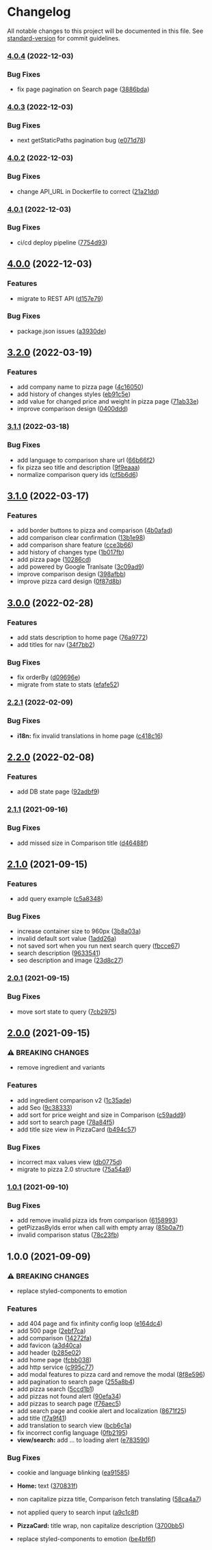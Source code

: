 # Changelog

All notable changes to this project will be documented in this file. See [standard-version](https://github.com/conventional-changelog/standard-version) for commit guidelines.

### [4.0.4](https://github.com/allohamora/chepi-front/compare/v4.0.3...v4.0.4) (2022-12-03)

### Bug Fixes

- fix page pagination on Search page ([3886bda](https://github.com/allohamora/chepi-front/commits/3886bda1c67487ecdc90ca11d5302d1e9fd414a6))

### [4.0.3](https://github.com/allohamora/chepi-front/compare/v4.0.2...v4.0.3) (2022-12-03)

### Bug Fixes

- next getStaticPaths pagination bug ([e071d78](https://github.com/allohamora/chepi-front/commits/e071d787bb1b59674a231d2f834bc2142fda672f))

### [4.0.2](https://github.com/allohamora/chepi-front/compare/v4.0.1...v4.0.2) (2022-12-03)

### Bug Fixes

- change API_URL in Dockerfile to correct ([21a21dd](https://github.com/allohamora/chepi-front/commits/21a21dd376744c69cabeeb539e71b12da74ca40b))

### [4.0.1](https://github.com/allohamora/chepi-front/compare/v4.0.0...v4.0.1) (2022-12-03)

### Bug Fixes

- ci/cd deploy pipeline ([7754d93](https://github.com/allohamora/chepi-front/commits/7754d93fd74fcfe6f05db305b83d043c85c18ded))

## [4.0.0](https://github.com/allohamora/chepi-front/compare/v3.2.0...v4.0.0) (2022-12-03)

### Features

- migrate to REST API ([d157e79](https://github.com/allohamora/chepi-front/commits/d157e7916ab6d86cd0857e18e2d2331c74ae03b0))

### Bug Fixes

- package.json issues ([a3930de](https://github.com/allohamora/chepi-front/commits/a3930de5b9bcfd9c4eca7647bd309c031824dfff))

## [3.2.0](https://github.com/allohamora/chepi-front/compare/v3.1.1...v3.2.0) (2022-03-19)

### Features

- add company name to pizza page ([4c16050](https://github.com/allohamora/chepi-front/commits/4c16050058c8a3535effe094ffdde85320fb36a1))
- add history of changes styles ([eb91c5e](https://github.com/allohamora/chepi-front/commits/eb91c5ee72eaff61d281ab498ce73aba6b9f57fe))
- add value for changed price and weight in pizza page ([71ab33e](https://github.com/allohamora/chepi-front/commits/71ab33e91aea4dcbb2fc936865d97ce3052e71e7))
- improve comparison design ([0400ddd](https://github.com/allohamora/chepi-front/commits/0400ddd15024325dd8a4d280e8ee5742dfb4476b))

### [3.1.1](https://github.com/allohamora/chepi-front/compare/v3.1.0...v3.1.1) (2022-03-18)

### Bug Fixes

- add language to comparison share url ([66b66f2](https://github.com/allohamora/chepi-front/commits/66b66f214a169e9092ab9f60ff576b87f39db200))
- fix pizza seo title and description ([9f9eaaa](https://github.com/allohamora/chepi-front/commits/9f9eaaa12395fa953be6f75dd3d2b7f1e80eb28a))
- normalize comparison query ids ([cf5b6d6](https://github.com/allohamora/chepi-front/commits/cf5b6d669be53fb500d8390904b9842a0df72b20))

## [3.1.0](https://github.com/allohamora/chepi-front/compare/v3.0.0...v3.1.0) (2022-03-17)

### Features

- add border buttons to pizza and comparison ([4b0afad](https://github.com/allohamora/chepi-front/commits/4b0afada18ed928dac4da0a887313718d0c65c12))
- add comparison clear confirmation ([13b1e98](https://github.com/allohamora/chepi-front/commits/13b1e98274eca8a94fffd1b67e260e2bd0615a34))
- add comparison share feature ([cce3b66](https://github.com/allohamora/chepi-front/commits/cce3b66c53bd10751542c2f5275e3a3920d52219))
- add history of changes type ([1b017fb](https://github.com/allohamora/chepi-front/commits/1b017fbbec92c85909c5263f562c3f1d6c1f9004))
- add pizza page ([10286cd](https://github.com/allohamora/chepi-front/commits/10286cd5d37948b2f34fe150433188dad0137748))
- add powered by Google Tranlsate ([3c09ad9](https://github.com/allohamora/chepi-front/commits/3c09ad9c0bdd7fd2207459d44eb216abae85ddef))
- improve comparison design ([398afbb](https://github.com/allohamora/chepi-front/commits/398afbbe3f7502e7f47028eebb200f642b38eafa))
- improve pizza card design ([0f87d8b](https://github.com/allohamora/chepi-front/commits/0f87d8b03f705e5c1a25b0d35fa31b479e657305))

## [3.0.0](https://github.com/allohamora/chepi-front/compare/v2.2.1...v3.0.0) (2022-02-28)

### Features

- add stats description to home page ([76a9772](https://github.com/allohamora/chepi-front/commits/76a9772d1da8ff7b57f801c7debb52019d020387))
- add titles for nav ([34f7bb2](https://github.com/allohamora/chepi-front/commits/34f7bb251c81ee8f225dafa66d65ea712a5cceeb))

### Bug Fixes

- fix orderBy ([d09696e](https://github.com/allohamora/chepi-front/commits/d09696e0c692a911564a264d5a41ef5c9581b16f))
- migrate from state to stats ([efafe52](https://github.com/allohamora/chepi-front/commits/efafe52bde1f60f98a428de79bfbcbd5028078b2))

### [2.2.1](https://github.com/allohamora/chepi-front/compare/v2.2.0...v2.2.1) (2022-02-09)

### Bug Fixes

- **i18n:** fix invalid translations in home page ([c418c16](https://github.com/allohamora/chepi-front/commits/c418c16e2de3d3008bd0e97c59e8d90f19ea568c))

## [2.2.0](https://github.com/allohamora/chepi-front/compare/v2.1.1...v2.2.0) (2022-02-08)

### Features

- add DB state page ([92adbf9](https://github.com/allohamora/chepi-front/commits/92adbf96765ccb7e4740c6c0b91b951bc1290781))

### [2.1.1](https://github.com/allohamora/chepi-front/compare/v2.1.0...v2.1.1) (2021-09-16)

### Bug Fixes

- add missed size in Comparison title ([d46488f](https://github.com/allohamora/chepi-front/commits/d46488f20b37f8add2c4d0907d025b0b69b6fb72))

## [2.1.0](https://github.com/allohamora/chepi-front/compare/v2.0.1...v2.1.0) (2021-09-15)

### Features

- add query example ([c5a8348](https://github.com/allohamora/chepi-front/commits/c5a834810852a0ae5f85602b5063f24fbaa34b12))

### Bug Fixes

- increase container size to 960px ([3b8a03a](https://github.com/allohamora/chepi-front/commits/3b8a03a161bc118b70153c7cd2898042d4c253a0))
- invalid default sort value ([1add26a](https://github.com/allohamora/chepi-front/commits/1add26ae1e72aee6f343303fc4afcfbdab7ac095))
- not saved sort when you run next search query ([fbcce67](https://github.com/allohamora/chepi-front/commits/fbcce67a086eb6a9ec3c3c033ac40bc1ddde2d80))
- search description ([9633541](https://github.com/allohamora/chepi-front/commits/963354177df6fa8d808e0ff0fed7be29b9bdf078))
- seo description and image ([23d8c27](https://github.com/allohamora/chepi-front/commits/23d8c27fa3c6838fd0e16348b271a32a365a22da))

### [2.0.1](https://github.com/allohamora/chepi-front/compare/v2.0.0...v2.0.1) (2021-09-15)

### Bug Fixes

- move sort state to query ([7cb2975](https://github.com/allohamora/chepi-front/commits/7cb2975ccbdca21465c1cf7ccee7b8f27d5f2fca))

## [2.0.0](https://github.com/allohamora/chepi-front/compare/v1.0.1...v2.0.0) (2021-09-15)

### ⚠ BREAKING CHANGES

- remove ingredient and variants

### Features

- add ingredient comparison v2 ([1c35ade](https://github.com/allohamora/chepi-front/commits/1c35ade0ab4add138d80796264b5843bfeb74851))
- add Seo ([9c38333](https://github.com/allohamora/chepi-front/commits/9c383331a01416e1310bb16a983d804c47e4a1e7))
- add sort for price weight and size in Comparison ([c59add9](https://github.com/allohamora/chepi-front/commits/c59add916c67f043948522ad5e20f4122a9f8856))
- add sort to search page ([78a84f5](https://github.com/allohamora/chepi-front/commits/78a84f5f55c855c52820282cb7163a14e7c8306a))
- add title size view in PizzaCard ([b494c57](https://github.com/allohamora/chepi-front/commits/b494c57318194589c8c30e26348a80660d90e7a2))

### Bug Fixes

- incorrect max values view ([db0775d](https://github.com/allohamora/chepi-front/commits/db0775dabb4efbb5493cdc51148b04f34d5f791f))
- migrate to pizza 2.0 structure ([75a54a9](https://github.com/allohamora/chepi-front/commits/75a54a9df8b18f595cc3aa85a691e38cc765dfba))

### [1.0.1](https://github.com/allohamora/chepi-front/compare/v1.0.0...v1.0.1) (2021-09-10)

### Bug Fixes

- add remove invalid pizza ids from comparison ([6158993](https://github.com/allohamora/chepi-front/commits/615899372d4e75ad281fe80fa992370e52f94aa1))
- getPizzasByIds error when call with empty array ([85b0a7f](https://github.com/allohamora/chepi-front/commits/85b0a7f91b75e364d06cff092bf30c2d6aa09c39))
- invalid comparison status ([78c23fb](https://github.com/allohamora/chepi-front/commits/78c23fbf03e89d3cb5919367a2e57f314d3516f7))

## 1.0.0 (2021-09-09)

### ⚠ BREAKING CHANGES

- replace styled-components to emotion

### Features

- add 404 page and fix infinity config loop ([e164dc4](https://github.com/allohamora/chepi-front/commits/e164dc4cb99fff27b2b8b14f50077f52bcd551a9))
- add 500 page ([2ebf7ca](https://github.com/allohamora/chepi-front/commits/2ebf7cac5cde9f4d2fa53b5f4ab25d72b1c6b3e5))
- add comparison ([14272fa](https://github.com/allohamora/chepi-front/commits/14272facf195cf1ed7433d3eadc573cce70c776c))
- add favicon ([a3d40ca](https://github.com/allohamora/chepi-front/commits/a3d40cad3297a6180d287d931debcc6fde5dbc3b))
- add header ([b285e02](https://github.com/allohamora/chepi-front/commits/b285e02ff98b83eab71ce756ac60816298294c6e))
- add home page ([fcbb038](https://github.com/allohamora/chepi-front/commits/fcbb038600eb59e245d7b67506e1f72f4611f5e0))
- add http service ([c995c77](https://github.com/allohamora/chepi-front/commits/c995c77d43a1754354d3fda8651d9c1e3dd32539))
- add modal features to pizza card and remove the modal ([8f8e596](https://github.com/allohamora/chepi-front/commits/8f8e596a904d573c9269996f6b47b1629dac25f1))
- add pagination to search page ([255a8b4](https://github.com/allohamora/chepi-front/commits/255a8b41acbc9dcd7229918f7ee564ca07c5aaa9))
- add pizza search ([5ccd1b1](https://github.com/allohamora/chepi-front/commits/5ccd1b122528b22a815e1ff3f63e6de49b477708))
- add pizzas not found alert ([90efa34](https://github.com/allohamora/chepi-front/commits/90efa347e690a8eca35245e2c4a345c4ca3b60a2))
- add pizzas to search page ([f76aec5](https://github.com/allohamora/chepi-front/commits/f76aec556987ff28978456d92371e3b344151cd3))
- add search page and cookie alert and localization ([8671f25](https://github.com/allohamora/chepi-front/commits/8671f2559b3bd8e1e8a4df333eec77e57caf0557))
- add title ([f7a9f41](https://github.com/allohamora/chepi-front/commits/f7a9f41e2d5c37c0686ce4170b12ceaaa9095778))
- add translation to search view ([bcb6c1a](https://github.com/allohamora/chepi-front/commits/bcb6c1a4dfe4049fcc4b43888fe61915c251acac))
- fix incorrect config language ([0fb2195](https://github.com/allohamora/chepi-front/commits/0fb219567a4eb00ad92e768cef931967a4869438))
- **view/search:** add ... to loading alert ([e783590](https://github.com/allohamora/chepi-front/commits/e7835903b15986ae791d0949a8e9bc667a87c02f))

### Bug Fixes

- cookie and language blinking ([ea91585](https://github.com/allohamora/chepi-front/commits/ea91585b9b675a1ba8d33c1208fabf61447a5575))
- **Home:** text ([370831f](https://github.com/allohamora/chepi-front/commits/370831fab10c03056160af6fab436efb0a03a5a1))
- non capitalize pizza title, Comparison fetch translating ([58ca4a7](https://github.com/allohamora/chepi-front/commits/58ca4a752d92483f3cf28df4aad15d8e29f0bb1e))
- not applied query to search input ([a9c1c8f](https://github.com/allohamora/chepi-front/commits/a9c1c8f1c39cf16e9eaedd4f3ccbce478a4e3a11))
- **PizzaCard:** title wrap, non capitalize description ([3700bb5](https://github.com/allohamora/chepi-front/commits/3700bb5921be5460c12fff049b45dd72c59390a5))

- replace styled-components to emotion ([be4bf6f](https://github.com/allohamora/chepi-front/commits/be4bf6f9ac30bcb3859e5670e2f7c5b874298959))
